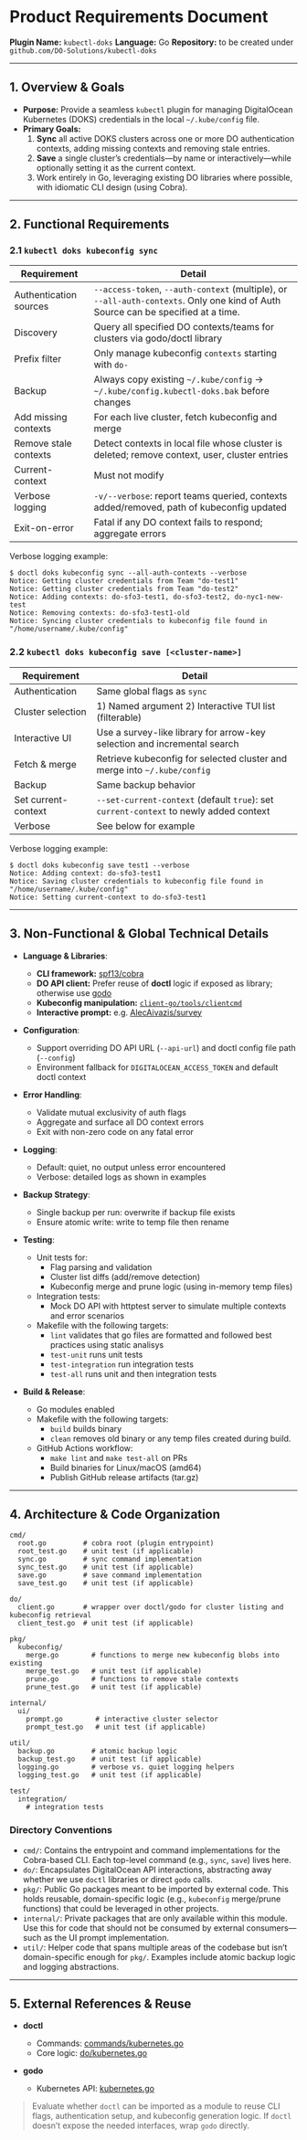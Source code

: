 # **Product Requirements Document**

**Plugin Name:** `kubectl-doks`
**Language:** Go
**Repository:** to be created under `github.com/DO-Solutions/kubectl-doks`

---

## 1. Overview & Goals

* **Purpose:** Provide a seamless `kubectl` plugin for managing DigitalOcean Kubernetes (DOKS) credentials in the local `~/.kube/config` file.
* **Primary Goals:**
    1. **Sync** all active DOKS clusters across one or more DO authentication contexts, adding missing contexts and removing stale entries.
    2. **Save** a single cluster’s credentials—by name or interactively—while optionally setting it as the current context.
    3. Work entirely in Go, leveraging existing DO libraries where possible, with idiomatic CLI design (using Cobra).

---

## 2. Functional Requirements

### 2.1 `kubectl doks kubeconfig sync`

| Requirement            | Detail                                                                                                                            |
| ---------------------- |-----------------------------------------------------------------------------------------------------------------------------------|
| Authentication sources | `--access-token`, `--auth-context` (multiple), or `--all-auth-contexts`. Only one kind of Auth Source can be specified at a time. |
| Discovery              | Query all specified DO contexts/teams for clusters via godo/doctl library                                                         |
| Prefix filter          | Only manage kubeconfig `contexts` starting with `do-`                                                                             |
| Backup                 | Always copy existing `~/.kube/config` → `~/.kube/config.kubectl-doks.bak` before changes                                          |
| Add missing contexts   | For each live cluster, fetch kubeconfig and merge                                                                                 |
| Remove stale contexts  | Detect contexts in local file whose cluster is deleted; remove context, user, cluster entries                                     |
| Current-context        | Must not modify                                                                                                                   |
| Verbose logging        | `-v/--verbose`: report teams queried, contexts added/removed, path of kubeconfig updated                                          |
| Exit-on-error          | Fatal if any DO context fails to respond; aggregate errors                                                                        |

Verbose logging example:

```
$ doctl doks kubeconfig sync --all-auth-contexts --verbose
Notice: Getting cluster credentials from Team "do-test1"
Notice: Getting cluster credentials from Team "do-test2"
Notice: Adding contexts: do-sfo3-test1, do-sfo3-test2, do-nyc1-new-test
Notice: Removing contexts: do-sfo3-test1-old
Notice: Syncing cluster credentials to kubeconfig file found in "/home/username/.kube/config"
```

### 2.2 `kubectl doks kubeconfig save [<cluster-name>]`

| Requirement         | Detail                                                                                 |
| ------------------- |----------------------------------------------------------------------------------------|
| Authentication      | Same global flags as `sync`                                                            |
| Cluster selection   | 1) Named argument 2) Interactive TUI list (filterable)                                 |
| Interactive UI      | Use a survey-like library for arrow-key selection and incremental search               |
| Fetch & merge       | Retrieve kubeconfig for selected cluster and merge into `~/.kube/config`               |
| Backup              | Same backup behavior                                                                   |
| Set current-context | `--set-current-context` (default `true`): set `current-context` to newly added context |
| Verbose             | See below for example                                                                  |

Verbose logging example:

```
$ doctl doks kubeconfig save test1 --verbose
Notice: Adding context: do-sfo3-test1
Notice: Saving cluster credentials to kubeconfig file found in "/home/username/.kube/config"
Notice: Setting current-context to do-sfo3-test1
```

---

## 3. Non-Functional & Global Technical Details

* **Language & Libraries**:
    * **CLI framework:** [spf13/cobra](https://github.com/spf13/cobra)
    * **DO API client:** Prefer reuse of **doctl** logic if exposed as library; otherwise use [godo](https://github.com/digitalocean/godo)
    * **Kubeconfig manipulation:** [`client-go/tools/clientcmd`](https://pkg.go.dev/k8s.io/client-go/tools/clientcmd)
    * **Interactive prompt:** e.g. [AlecAivazis/survey](https://github.com/AlecAivazis/survey)

* **Configuration**:
    * Support overriding DO API URL (`--api-url`) and doctl config file path (`--config`)
    * Environment fallback for `DIGITALOCEAN_ACCESS_TOKEN` and default doctl context

* **Error Handling**:
    * Validate mutual exclusivity of auth flags
    * Aggregate and surface all DO context errors
    * Exit with non-zero code on any fatal error

* **Logging**:
    * Default: quiet, no output unless error encountered
    * Verbose: detailed logs as shown in examples

* **Backup Strategy**:
    * Single backup per run: overwrite if backup file exists
    * Ensure atomic write: write to temp file then rename

* **Testing**:
    * Unit tests for:
        * Flag parsing and validation
        * Cluster list diffs (add/remove detection)
        * Kubeconfig merge and prune logic (using in-memory temp files)
    * Integration tests:
        * Mock DO API with httptest server to simulate multiple contexts and error scenarios
    * Makefile with the following targets:
        * `lint` validates that go files are formatted and followed best practices using static analisys
        * `test-unit` runs unit tests
        * `test-integration` run integration tests
        * `test-all` runs unit and then integration tests

* **Build & Release**:
    * Go modules enabled
    * Makefile with the following targets:
        * `build` builds binary
        * `clean` removes old binary or any temp files created during build. 
    * GitHub Actions workflow:
        * `make lint` and `make test-all` on PRs
        * Build binaries for Linux/macOS (amd64)
        * Publish GitHub release artifacts (tar.gz)

---

## 4. Architecture & Code Organization

```text
cmd/
  root.go         # cobra root (plugin entrypoint)
  root_test.go    # unit test (if applicable)
  sync.go         # sync command implementation
  sync_test.go    # unit test (if applicable)
  save.go         # save command implementation
  save_test.go    # unit test (if applicable)

do/
  client.go       # wrapper over doctl/godo for cluster listing and kubeconfig retrieval
  client_test.go  # unit test (if applicable)

pkg/
  kubeconfig/
    merge.go        # functions to merge new kubeconfig blobs into existing
    merge_test.go   # unit test (if applicable)
    prune.go        # functions to remove stale contexts
    prune_test.go   # unit test (if applicable)

internal/
  ui/
    prompt.go        # interactive cluster selector
    prompt_test.go   # unit test (if applicable)

util/
  backup.go         # atomic backup logic
  backup_test.go    # unit test (if applicable)
  logging.go        # verbose vs. quiet logging helpers
  logging_test.go   # unit test (if applicable)

test/
  integration/
    # integration tests
```

### Directory Conventions

* `cmd/`: Contains the entrypoint and command implementations for the Cobra-based CLI. Each top-level command (e.g., `sync`, `save`) lives here.
* `do/`: Encapsulates DigitalOcean API interactions, abstracting away whether we use `doctl` libraries or direct `godo` calls.
* `pkg/`: Public Go packages meant to be imported by external code. This holds reusable, domain-specific logic (e.g., `kubeconfig` merge/prune functions) that could be leveraged in other projects.
* `internal/`: Private packages that are only available within this module. Use this for code that should not be consumed by external consumers—such as the UI prompt implementation.
* `util/`: Helper code that spans multiple areas of the codebase but isn’t domain-specific enough for `pkg/`. Examples include atomic backup logic and logging abstractions.

---

## 5. External References & Reuse

* **doctl**

    * Commands: [commands/kubernetes.go](https://github.com/digitalocean/doctl/blob/main/commands/kubernetes.go)
    * Core logic: [do/kubernetes.go](https://github.com/digitalocean/doctl/blob/main/do/kubernetes.go)

* **godo**

    * Kubernetes API: [kubernetes.go](https://github.com/digitalocean/godo/blob/main/kubernetes.go)

> Evaluate whether `doctl` can be imported as a module to reuse CLI flags, authentication setup, and kubeconfig generation logic. If `doctl` doesn’t expose the needed interfaces, wrap `godo` directly.
